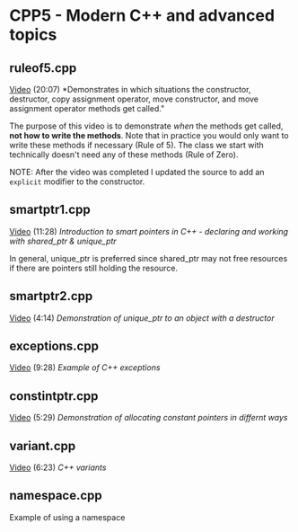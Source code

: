 # CPP5 - Modern C++ and advanced topics

## ruleof5.cpp

[Video](https://youtu.be/dbc7HAcMD4c) (20:07)
*Demonstrates in which situations the constructor, destructor, copy assignment operator, move constructor, and move assignment operator methods get called."

The purpose of this video is to demonstrate *when* the methods get called, **not how to write the methods**.  Note that in practice you would only want to write these methods if necessary (Rule of 5).  The class we start with technically doesn't need any of these methods (Rule of Zero).

NOTE: After the video was completed I updated the source to add an `explicit` modifier to the constructor.

## smartptr1.cpp

[Video](https://youtu.be/odTiBLk09DA) (11:28)
*Introduction to smart pointers in C++ - declaring and working with shared_ptr & unique_ptr*

In general, unique_ptr is preferred since shared_ptr may not free resources if there are pointers still holding the resource.

## smartptr2.cpp

[Video](https://youtu.be/2RMhCQn2qOY) (4:14)
*Demonstration of unique_ptr to an object with a destructor*

## exceptions.cpp

[Video](https://youtu.be/uV7VrfDd33o) (9:28)
*Example of C++ exceptions*

## constintptr.cpp

[Video](https://youtu.be/0Xo18Ozh09Q) (5:29)
*Demonstration of allocating constant pointers in differnt ways*

## variant.cpp

[Video](https://youtu.be/uEJy4QGKWIk) (6:23)
*C++ variants*

## namespace.cpp

Example of using a namespace
